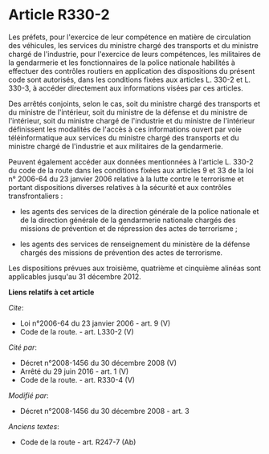 # Article R330-2

Les préfets, pour l'exercice de leur compétence en matière de circulation des véhicules, les services du ministre chargé des
transports et du ministre chargé de l'industrie, pour l'exercice de leurs compétences, les militaires de la gendarmerie et
les fonctionnaires de la police nationale habilités à effectuer des contrôles routiers en application des dispositions du
présent code sont autorisés, dans les conditions fixées aux articles L. 330-2 et L. 330-3, à accéder directement aux
informations visées par ces articles. 

Des arrêtés conjoints, selon le cas, soit du ministre chargé des transports et du ministre de l'intérieur, soit du ministre
de la défense et du ministre de l'intérieur, soit du ministre chargé de l'industrie et du ministre de l'intérieur définissent
les modalités de l'accès à ces informations ouvert par voie téléinformatique aux services du ministre chargé des transports
et du ministre chargé de l'industrie et aux militaires de la gendarmerie. 

Peuvent également accéder aux données mentionnées à l'article L. 330-2 du code de la route dans les conditions fixées aux
articles 9 et 33 de la loi n° 2006-64 du 23 janvier 2006 relative à la lutte contre le terrorisme et portant dispositions
diverses relatives à la sécurité et aux contrôles transfrontaliers :

- les agents des services de la direction générale de la police nationale et de la direction générale de la gendarmerie
nationale chargés des missions de prévention et de répression des actes de terrorisme ;

- les agents des services de renseignement du ministère de la défense chargés des missions de prévention des actes de
terrorisme. 

Les dispositions prévues aux troisième, quatrième et cinquième alinéas sont applicables jusqu'au 31 décembre 2012.

**Liens relatifs à cet article**

_Cite_:

  - Loi n°2006-64 du 23 janvier 2006 - art. 9 (V)
  - Code de la route. - art. L330-2 (V)

_Cité par_:

  - Décret n°2008-1456 du 30 décembre 2008 (V)
  - Arrêté du 29 juin 2016 - art. 1 (V)
  - Code de la route. - art. R330-4 (V)

_Modifié par_:

  - Décret n°2008-1456 du 30 décembre 2008 - art. 3

_Anciens textes_:

  - Code de la route - art. R247-7 (Ab)
